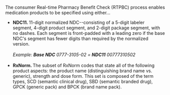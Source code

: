 <p><p>The consumer Real-time Pharmacy Benefit Check (RTPBC) process enables medication products to be specified using either...</p></p>
<ul>
<li><b>NDC11. </b>11-digit normalized NDC--consisting of a 5-digit labeler segment, 4-digit product segment, and 2-digit package segment, with no dashes. Each segment is front-padded with a leading zero if the base NDC&#39;s segment has fewer digits than required by the normalized version. <br/><br/><em>Example: <b>Base NDC</b> 0777-3105-02 = <b>NDC11</b> 00777310502</em></li><br/>
<li><b>RxNorm. </b>The subset of RxNorm codes that state all of the following product aspects: the product name (distinguishing brand name vs. generic), strength and dose form. This set is composed of the term types, SCD (semantic clinical drug), SBD (semantic branded drug), GPCK (generic pack) and BPCK (brand name pack).
</li>
</ul>

<br>


